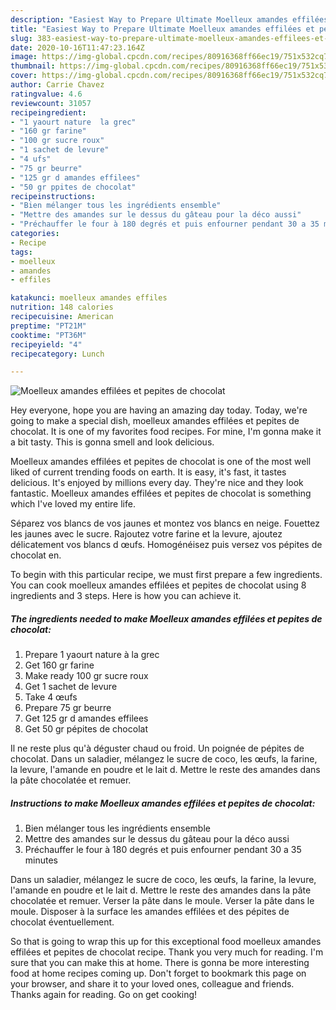 ```yaml
---
description: "Easiest Way to Prepare Ultimate Moelleux amandes effilées et pepites de chocolat"
title: "Easiest Way to Prepare Ultimate Moelleux amandes effilées et pepites de chocolat"
slug: 383-easiest-way-to-prepare-ultimate-moelleux-amandes-effilees-et-pepites-de-chocolat
date: 2020-10-16T11:47:23.164Z
image: https://img-global.cpcdn.com/recipes/80916368ff66ec19/751x532cq70/moelleux-amandes-effilees-et-pepites-de-chocolat-photo-principale-de-la-recette.jpg
thumbnail: https://img-global.cpcdn.com/recipes/80916368ff66ec19/751x532cq70/moelleux-amandes-effilees-et-pepites-de-chocolat-photo-principale-de-la-recette.jpg
cover: https://img-global.cpcdn.com/recipes/80916368ff66ec19/751x532cq70/moelleux-amandes-effilees-et-pepites-de-chocolat-photo-principale-de-la-recette.jpg
author: Carrie Chavez
ratingvalue: 4.6
reviewcount: 31057
recipeingredient:
- "1 yaourt nature  la grec"
- "160 gr farine"
- "100 gr sucre roux"
- "1 sachet de levure"
- "4 ufs"
- "75 gr beurre"
- "125 gr d amandes effilees"
- "50 gr ppites de chocolat"
recipeinstructions:
- "Bien mélanger tous les ingrédients ensemble"
- "Mettre des amandes sur le dessus du gâteau pour la déco aussi"
- "Préchauffer le four à 180 degrés et puis enfourner pendant 30 a 35 minutes"
categories:
- Recipe
tags:
- moelleux
- amandes
- effiles

katakunci: moelleux amandes effiles 
nutrition: 148 calories
recipecuisine: American
preptime: "PT21M"
cooktime: "PT36M"
recipeyield: "4"
recipecategory: Lunch

---
```



![Moelleux amandes effilées et pepites de chocolat](https://img-global.cpcdn.com/recipes/80916368ff66ec19/751x532cq70/moelleux-amandes-effilees-et-pepites-de-chocolat-photo-principale-de-la-recette.jpg)

Hey everyone, hope you are having an amazing day today. Today, we're going to make a special dish, moelleux amandes effilées et pepites de chocolat. It is one of my favorites food recipes. For mine, I'm gonna make it a bit tasty. This is gonna smell and look delicious.

Moelleux amandes effilées et pepites de chocolat is one of the most well liked of current trending foods on earth. It is easy, it's fast, it tastes delicious. It's enjoyed by millions every day. They're nice and they look fantastic. Moelleux amandes effilées et pepites de chocolat is something which I've loved my entire life.

Séparez vos blancs de vos jaunes et montez vos blancs en neige. Fouettez les jaunes avec le sucre. Rajoutez votre farine et la levure, ajoutez délicatement vos blancs d œufs. Homogénéisez puis versez vos pépites de chocolat en.


To begin with this particular recipe, we must first prepare a few ingredients. You can cook moelleux amandes effilées et pepites de chocolat using 8 ingredients and 3 steps. Here is how you can achieve it.

<!--inarticleads1-->

##### The ingredients needed to make Moelleux amandes effilées et pepites de chocolat:

1. Prepare 1 yaourt nature à la grec
1. Get 160 gr farine
1. Make ready 100 gr sucre roux
1. Get 1 sachet de levure
1. Take 4 œufs
1. Prepare 75 gr beurre
1. Get 125 gr d amandes effilees
1. Get 50 gr pépites de chocolat


Il ne reste plus qu&#39;à déguster chaud ou froid. Un poignée de pépites de chocolat. Dans un saladier, mélangez le sucre de coco, les œufs, la farine, la levure, l&#39;amande en poudre et le lait d. Mettre le reste des amandes dans la pâte chocolatée et remuer. 

<!--inarticleads2-->

##### Instructions to make Moelleux amandes effilées et pepites de chocolat:

1. Bien mélanger tous les ingrédients ensemble
1. Mettre des amandes sur le dessus du gâteau pour la déco aussi
1. Préchauffer le four à 180 degrés et puis enfourner pendant 30 a 35 minutes


Dans un saladier, mélangez le sucre de coco, les œufs, la farine, la levure, l&#39;amande en poudre et le lait d. Mettre le reste des amandes dans la pâte chocolatée et remuer. Verser la pâte dans le moule. Verser la pâte dans le moule. Disposer à la surface les amandes effilées et des pépites de chocolat éventuellement. 

So that is going to wrap this up for this exceptional food moelleux amandes effilées et pepites de chocolat recipe. Thank you very much for reading. I'm sure that you can make this at home. There is gonna be more interesting food at home recipes coming up. Don't forget to bookmark this page on your browser, and share it to your loved ones, colleague and friends. Thanks again for reading. Go on get cooking!
